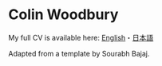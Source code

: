 # Colin Woodbury

My full CV is available here: [English]・[日本語]

Adapted from a template by Sourabh Bajaj.

[English]: https://www.fosskers.ca/en/cv
[日本語]: https://www.fosskers.ca/jp/cv
